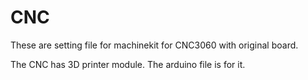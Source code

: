 # CNC

These are setting file for machinekit for CNC3060 with original board.

The CNC has 3D printer module.
The arduino file is for it.